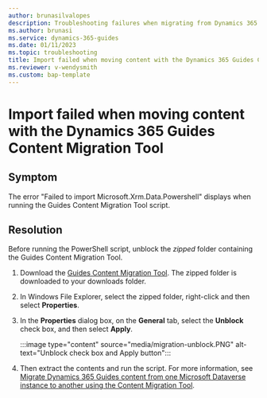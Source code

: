 ```yaml
---
author: brunasilvalopes
description: Troubleshooting failures when migrating from Dynamics 365 Guides using the Content Migration Tool (Preview)
ms.author: brunasi
ms.service: dynamics-365-guides
ms.date: 01/11/2023
ms.topic: troubleshooting
title: Import failed when moving content with the Dynamics 365 Guides Content Migration Tool
ms.reviewer: v-wendysmith
ms.custom: bap-template 
---
```


# Import failed when moving content with the Dynamics 365 Guides Content Migration Tool

## Symptom

The error "Failed to import Microsoft.Xrm.Data.Powershell" displays when running the Guides Content Migration Tool script.

## Resolution

Before running the PowerShell script, unblock the *zipped* folder containing the Guides Content Migration Tool.

1. Download the [Guides Content Migration Tool](https://aka.ms/guidesmigration). The zipped folder is downloaded to your downloads folder.

1. In Windows File Explorer, select the zipped folder, right-click and then select **Properties**.

1. In the **Properties** dialog box, on the **General** tab, select the **Unblock** check box, and then select **Apply**.

   :::image type="content" source="media/migration-unblock.PNG" alt-text="Unblock check box and Apply button":::

1. Then extract the contents and run the script. For more information, see [Migrate Dynamics 365 Guides content from one Microsoft Dataverse instance to another using the Content Migration Tool](dynamics365/mixed-reality/guides/migrate).
